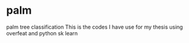 # palm
palm tree classification
This is the codes I have use for my thesis using overfeat and python sk learn
